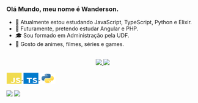 <!-- Perfil personalizado através do canal da Rafaella Ballerini-->


### Olá Mundo, meu nome é Wanderson.

- 🌱 Atualmente estou estudando JavaScript, TypeScript, Python e Elixir.
- 🧭 Futuramente, pretendo estudar Angular e PHP.
- 🎓 Sou formado em Administração pela UDF.
- 💬 Gosto de animes, filmes, séries e games.


<br>
<div align="center">
  <a href="https://github.com/WandersonK">
  <img height="180em" src="https://github-readme-stats.vercel.app/api?username=WandersonK&show_icons=true&theme=highcontrast&include_all_commits=true&count_private=true"/>
  <img height="180em" src="https://github-readme-stats.vercel.app/api/top-langs/?username=WandersonK&layout=compact&langs_count=7&theme=highcontrast"/>

</div>
  
<div style="display: inline_block"><br>    
  <img align="center" alt="Wan-Js" height="30" width="40" src="https://raw.githubusercontent.com/devicons/devicon/master/icons/javascript/javascript-plain.svg">
  <img align="center" alt="Wan-Ts" height="30" width="40" src="https://raw.githubusercontent.com/devicons/devicon/master/icons/typescript/typescript-plain.svg">
  <img align="center" alt="Wan-Python" height="30" width="40" src="https://raw.githubusercontent.com/devicons/devicon/master/icons/python/python-original.svg">
</div>
  
<div><br>
  <a href="mailto:wan01dez0013@gmail.com"><img src="https://img.shields.io/badge/-Gmail-%23333?style=for-the-badge&logo=gmail&logoColor=white" target="_blank"></a>
  <a href="https://www.linkedin.com/in/wanderson-silva-rodrigues-70598b106" target="_blank"><img src="https://img.shields.io/badge/-LinkedIn-%230077B5?style=for-the-badge&logo=linkedin&logoColor=white" target="_blank"></a> 
</div>
  
